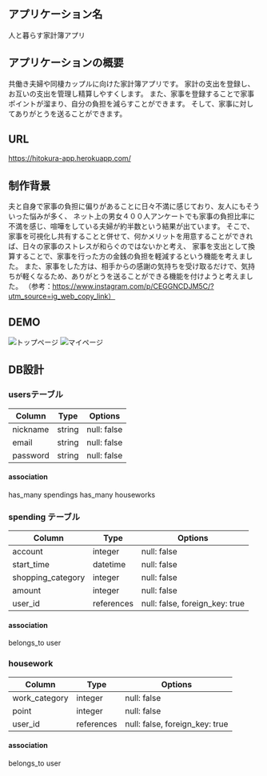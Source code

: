 ## アプリケーション名
人と暮らす家計簿アプリ

## アプリケーションの概要
共働き夫婦や同棲カップルに向けた家計簿アプリです。
家計の支出を登録し、お互いの支出を管理し精算しやすくします。
また、家事を登録することで家事ポイントが溜まり、自分の負担を減らすことができます。
そして、家事に対してありがとうを送ることができます。

## URL
https://hitokura-app.herokuapp.com/

## 制作背景
夫と自身で家事の負担に偏りがあることに日々不満に感じており、友人にもそういった悩みが多く、
ネット上の男女４００人アンケートでも家事の負担比率に不満を感じ、喧嘩をしている夫婦が約半数という結果が出ています。
そこで、家事を可視化し共有することと併せて、何かメリットを用意することができれば、日々の家事のストレスが和らぐのではないかと考え、
家事を支出として換算することで、家事を行った方の金銭の負担を軽減するという機能を考えました。
また、家事をした方は、相手からの感謝の気持ちを受け取るだけで、気持ちが軽くなるため、ありがとうを送ることができる機能を付けようと考えました。
（参考：https://www.instagram.com/p/CEGGNCDJM5C/?utm_source=ig_web_copy_link）

## DEMO
![トップページ](https://gyazo.com/95d8165c59edb979ae6bf7938878dd34.gif)
![マイページ](https://gyazo.com/ef2fa1ff1c7f42da98d989d456975b55.gif)


## DB設計

### usersテーブル

| Column   | Type       | Options                |
| -------- | ---------- | ---------------------- |
| nickname | string     | null: false            |
| email    | string     | null: false            |
| password | string     | null: false            |

#### association
has_many spendings
has_many houseworks

### spending テーブル

| Column            | Type       | Options                        |
| ----------------- | ---------- | ------------------------------ |
| account           | integer    | null: false                    |
| start_time        | datetime   | null: false                    |
| shopping_category | integer    | null: false                    |
| amount            | integer    | null: false                    |
| user_id           | references | null: false, foreign_key: true |

#### association
belongs_to user

### housework

| Column            | Type       | Options                        |
| ----------------- | ---------- | ------------------------------ |
| work_category     | integer    | null: false                    |
| point             | integer    | null: false                    |
| user_id           | references | null: false, foreign_key: true |

#### association
belongs_to user
